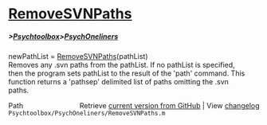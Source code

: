 # [RemoveSVNPaths](RemoveSVNPaths)
##### >[Psychtoolbox](Psychtoolbox)>[PsychOneliners](PsychOneliners)

newPathList = [RemoveSVNPaths](RemoveSVNPaths)(pathList)  
Removes any .svn paths from the pathList.  If no pathList is specified,  
then the program sets pathList to the result of the 'path' command.  This  
function returns a 'pathsep' delimited list of paths omitting the .svn  
paths.  




<div class="code_header" style="text-align:right;">
  <span style="float:left;">Path&nbsp;&nbsp;</span> <span class="counter">Retrieve <a href=
  "https://raw.github.com/Psychtoolbox-3/Psychtoolbox-3/beta/Psychtoolbox/PsychOneliners/RemoveSVNPaths.m">current version from GitHub</a> | View <a href=
  "https://github.com/Psychtoolbox-3/Psychtoolbox-3/commits/beta/Psychtoolbox/PsychOneliners/RemoveSVNPaths.m">changelog</a></span>
</div>
<div class="code">
  <code>Psychtoolbox/PsychOneliners/RemoveSVNPaths.m</code>
</div>

